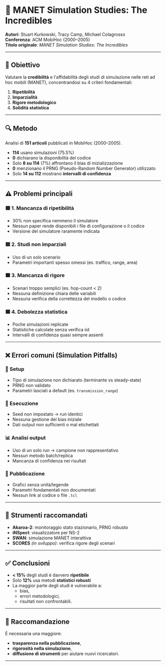 # 📄 MANET Simulation Studies: The Incredibles

**Autori**: Stuart Kurkowski, Tracy Camp, Michael Colagrosso  
**Conferenza**: ACM MobiHoc (2000–2005)  
**Titolo originale**: *MANET Simulation Studies: The Incredibles*  

---

## 🎯 Obiettivo

Valutare la **credibilità** e l'affidabilità degli studi di simulazione nelle reti ad hoc mobili (MANET), concentrandosi su 4 criteri fondamentali:

1. **Ripetibilità**
2. **Imparzialità**
3. **Rigore metodologico**
4. **Solidità statistica**

---

## 🔍 Metodo

Analisi di **151 articoli** pubblicati in MobiHoc (2000–2005).  
- **114** usano simulazioni (75.5%)
- **0** dichiarano la disponibilità del codice
- Solo **8 su 114** (7%) affrontano il bias di inizializzazione
- **0** menzionano il PRNG (Pseudo-Random Number Generator) utilizzato
- Solo **14 su 112** mostrano **intervalli di confidenza**

---

## ⚠️ Problemi principali

### 🟥 1. Mancanza di ripetibilità
- 30% non specifica nemmeno il simulatore
- Nessun paper rende disponibili i file di configurazione o il codice
- Versione del simulatore raramente indicata

### 🟨 2. Studi non imparziali
- Uso di un solo scenario
- Parametri importanti spesso omessi (es. traffico, range, area)

### 🟧 3. Mancanza di rigore
- Scenari troppo semplici (es. hop-count < 2)
- Nessuna definizione chiara delle variabili
- Nessuna verifica della correttezza del modello o codice

### 🟦 4. Debolezza statistica
- Poche simulazioni replicate
- Statistiche calcolate senza verifica iid
- Intervalli di confidenza quasi sempre assenti

---

## ❌ Errori comuni (Simulation Pitfalls)

### 🔧 Setup
- Tipo di simulazione non dichiarato (terminante vs steady-state)
- PRNG non validato
- Parametri lasciati a default (es. `transmission_range`)

### 🧪 Esecuzione
- Seed non impostato → run identici
- Nessuna gestione del bias iniziale
- Dati output non sufficienti o mal etichettati

### 📊 Analisi output
- Uso di un solo run → campione non rappresentativo
- Nessun metodo batch/replica
- Mancanza di confidenza nei risultati

### 📰 Pubblicazione
- Grafici senza unità/legende
- Parametri fondamentali non documentati
- Nessun link al codice o file `.tcl`

---

## 🧰 Strumenti raccomandati

- **Akaroa-2**: monitoraggio stato stazionario, PRNG robusto
- **iNSpect**: visualizzatore per NS-2
- **SWAN**: simulazione MANET interattiva
- **SCORES** *(in sviluppo)*: verifica rigore degli scenari

---

## ✅ Conclusioni

- **< 15%** degli studi è davvero **ripetibile**
- Solo **12%** usa metodi **statistici robusti**
- La maggior parte degli studi è vulnerabile a:
  - bias,
  - errori metodologici,
  - risultati non confrontabili.

---

## 📌 Raccomandazione

È necessaria una maggiore:
- **trasparenza nella pubblicazione**,
- **rigorosità nella simulazione**,
- **diffusione di strumenti** per aiutare nuovi ricercatori.

---
